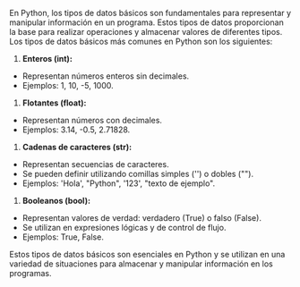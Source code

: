 En Python, los tipos de datos básicos son fundamentales para representar y manipular información en un programa. Estos tipos de datos proporcionan la base para realizar operaciones y almacenar valores de diferentes tipos. Los tipos de datos básicos más comunes en Python son los siguientes:

1. **Enteros (int):**
- Representan números enteros sin decimales.
- Ejemplos: 1, 10, -5, 1000.

1. **Flotantes (float):**
- Representan números con decimales.
- Ejemplos: 3.14, -0.5, 2.71828.

1. **Cadenas de caracteres (str):**
- Representan secuencias de caracteres.
- Se pueden definir utilizando comillas simples ('') o dobles ("").
- Ejemplos: 'Hola', "Python", '123', "texto de ejemplo".

1. **Booleanos (bool):**
- Representan valores de verdad: verdadero (True) o falso (False).
- Se utilizan en expresiones lógicas y de control de flujo.
- Ejemplos: True, False.

Estos tipos de datos básicos son esenciales en Python y se utilizan en una variedad de situaciones para almacenar y manipular información en los programas.
